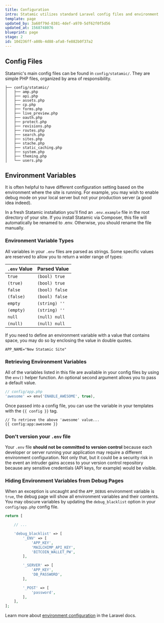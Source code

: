 ```yaml
---
title: Configuration
intro: Statamic utilizes standard Laravel config files and environment variables for most application-level configuration settings.
template: page
updated_by: 3a60f79d-8381-4def-a970-5df62f0f5d56
updated_at: 1568748076
blueprint: page
stage: 2
id: 10d236ff-a80b-4d88-afa8-fe882b0f37a2
---
```

## Config Files

Statamic's main config files can be found in `config/statamic/`. They are simple PHP files, organized by area of responsibility.

``` files
├── config/statamic/
│   ├── amp.php
│   ├── api.php
│   ├── assets.php
│   ├── cp.php
│   ├── forms.php
│   ├── live_preview.php
│   ├── oauth.php
│   ├── protect.php
│   ├── revisions.php
│   ├── routes.php
│   ├── search.php
│   ├── sites.php
│   ├── stache.php
│   ├── static_caching.php
│   ├── system.php
│   ├── theming.php
│   └── users.php
```

## Environment Variables

It is often helpful to have different configuration setting based on the environment where the site is running. For example, you may wish to enable debug mode on your local server but not your production server (a good idea indeed).

In a fresh Statamic installation you'll find an `.env.example` file in the root directory of your site. If you install Statamic via Composer, this file will automatically be renamed to .env. Otherwise, you should rename the file manually.

### Environment Variable Types

All variables in your `.env` files are parsed as strings. Some specific values are reserved to allow you to return a wider range of types:

| `.env` Value | Parsed Value |
|--------------|--------------|
| `true` | `(bool) true` |
| `(true)` | `(bool) true` |
| `false` | `(bool) false` |
| `(false)` | `(bool) false` |
| `empty` | `(string) ''` |
| `(empty)` | `(string) ''` |
| `null` | `(null) null` |
| `(null)` | `(null) null` |

If you need to define an environment variable with a value that contains space, you may do so by enclosing the value in double quotes.

``` env
APP_NAME="New Statamic Site"
```

### Retrieving Environment Variables

All of the variables listed in this file are available in your config files by using the `env()` helper function. An optional second argument allows you to pass a default value.

``` php
// config/app.php
'awesome' => env('ENABLE_AWESOME', true),
```

Once passed into a config file, you can use the variable in your templates with the `{{ config }}` tag.

``` antlers
// To retrieve the above 'awesome' value...
{{ config:app:awesome }}
```

### Don't version your `.env` file

Your `.env` file **should not be committed to version control** because each developer or server running your application may require a different environment configuration. Not only that, but it could be a security risk in the event an intruder gains access to your version control repository because any sensitive credentials (API keys, for example) would be visible.

### Hiding Environment Variables from Debug Pages

When an exception is uncaught and the `APP_DEBUG` environment variable is `true`, the debug page will show all environment variables and their contents. You may obscure variables by updating the `debug_blacklist` option in your `config/app.php` config file.

``` php
return [

    // ...

    'debug_blacklist' => [
        '_ENV' => [
            'APP_KEY',
            'MAILCHIMP_API_KEY',
            'BITCOIN_WALLET_PW',
        ],

        '_SERVER' => [
            'APP_KEY',
            'DB_PASSWORD',
        ],

        '_POST' => [
            'password',
        ],
    ],
];
```


Learn more about [environment configuration](https://laravel.com/docs/6.x/configuration#environment-configuration) in the Laravel docs.
